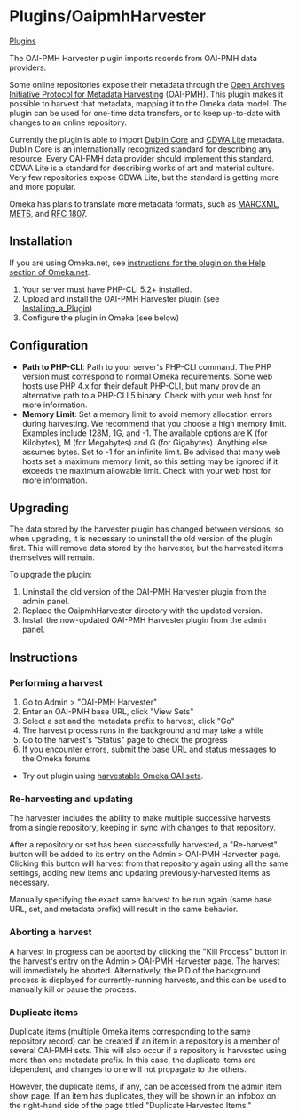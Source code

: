 Plugins/OaipmhHarvester
=======================


[Plugins](../Plugins.1.html "Plugins")

The OAI-PMH Harvester plugin imports records from OAI-PMH data
providers.

Some online repositories expose their metadata through the [Open Archives Initiative Protocol for Metadata Harvesting](http://www.openarchives.org/pmh/) (OAI-PMH). This plugin makes it possible to harvest that metadata, mapping it to the Omeka data
model. The plugin can be used for one-time data transfers, or to keep
up-to-date with changes to an online repository.

Currently the plugin is able to import [Dublin Core](http://dublincore.org/documents/dces/) and [CDWA Lite](http://www.getty.edu/research/conducting_research/standards/cdwa/cdwalite.html)
metadata. Dublin Core is an internationally recognized standard for
describing any resource. Every OAI-PMH data provider should implement
this standard. CDWA Lite is a standard for describing works of art and
material culture. Very few repositories expose CDWA Lite, but the
standard is getting more and more popular.

Omeka has plans to translate more metadata formats, such as
[MARCXML](http://www.loc.gov/standards/marcxml/),
[METS](http://www.loc.gov/standards/mets/), and [RFC
1807](http://www.ietf.org/rfc/rfc1807.txt).

Installation 
-----------------------------------------------------------------

If you are using Omeka.net, see [instructions for the plugin on the Help section of Omeka.net](http://info.omeka.net/build-a-website/manage-themes-and-plugins/oai-pmh-harvester/).

1.  Your server must have PHP-CLI 5.2+ installed.
2.  Upload and install the OAI-PMH Harvester plugin (see
    [Installing\_a\_Plugin](https://omeka.org/codex/Installing_a_Plugin "Installing a Plugin"))
3.  Configure the plugin in Omeka (see below)

Configuration 
-------------------------------------------------------------------

-   **Path to PHP-CLI**: Path to your server's PHP-CLI command. The PHP
    version must correspond to normal Omeka requirements. Some web hosts
    use PHP 4.x for their default PHP-CLI, but many provide an
    alternative path to a PHP-CLI 5 binary. Check with your web host for
    more information.
-   **Memory Limit**: Set a memory limit to avoid memory allocation
    errors during harvesting. We recommend that you choose a high
    memory limit. Examples include 128M, 1G, and -1. The available
    options are K (for Kilobytes), M (for Megabytes) and G
    (for Gigabytes). Anything else assumes bytes. Set to -1 for an
    infinite limit. Be advised that many web hosts set a maximum memory
    limit, so this setting may be ignored if it exceeds the maximum
    allowable limit. Check with your web host for more information.

Upgrading 
-----------------------------------------------------------

The data stored by the harvester plugin has changed between versions, so
when upgrading, it is necessary to uninstall the old version of the
plugin first. This will remove data stored by the harvester, but the
harvested items themselves will remain.

To upgrade the plugin:

1.  Uninstall the old version of the OAI-PMH Harvester plugin from the
    admin panel.
2.  Replace the OaipmhHarvester directory with the updated version.
3.  Install the now-updated OAI-PMH Harvester plugin from the
    admin panel.

Instructions 
-----------------------------------------------------------------

### Performing a harvest

1.  Go to Admin &gt; "OAI-PMH Harvester"
2.  Enter an OAI-PMH base URL, click "View Sets"
3.  Select a set and the metadata prefix to harvest, click "Go"
4.  The harvest process runs in the background and may take a while
5.  Go to the harvest's "Status" page to check the progress
6.  If you encounter errors, submit the base URL and status messages to
    the Omeka forums

-   Try out plugin using [harvestable Omeka OAI sets](https://omeka.org/codex/Harvestable_Omeka_OAI_sets "Harvestable Omeka OAI sets").

### Re-harvesting and updating 

The harvester includes the ability to make multiple successive harvests
from a single repository, keeping in sync with changes to that
repository.

After a repository or set has been successfully harvested, a
"Re-harvest" button will be added to its entry on the Admin &gt; OAI-PMH
Harvester page. Clicking this button will harvest from that repository
again using all the same settings, adding new items and updating
previously-harvested items as necessary.

Manually specifying the exact same harvest to be run again (same base
URL, set, and metadata prefix) will result in the same behavior.

### Aborting a harvest 

A harvest in progress can be aborted by clicking the "Kill Process"
button in the harvest's entry on the Admin &gt; OAI-PMH Harvester page.
The harvest will immediately be aborted. Alternatively, the PID of the
background process is displayed for currently-running harvests, and this
can be used to manually kill or pause the process.

### Duplicate items 

Duplicate items (multiple Omeka items corresponding to the same
repository record) can be created if an item in a repository is a member
of several OAI-PMH sets. This will also occur if a repository is
harvested using more than one metadata prefix. In this case, the
duplicate items are idependent, and changes to one will not propagate to
the others.

However, the duplicate items, if any, can be accessed from the admin
item show page. If an item has duplicates, they will be shown in an
infobox on the right-hand side of the page titled "Duplicate Harvested
Items."

